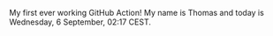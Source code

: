 My first ever working GitHub Action!
My name is Thomas and today is Wednesday, 6 September, 02:17 CEST. 
